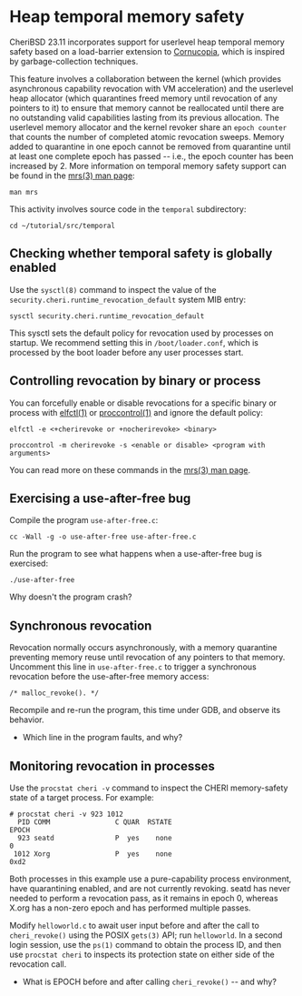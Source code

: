# Heap temporal memory safety

CheriBSD 23.11 incorporates support for userlevel heap temporal memory
safety based on a load-barrier extension to
[Cornucopia](https://www.cl.cam.ac.uk/research/security/ctsrd/pdfs/2020oakland-cornucopia.pdf),
which is inspired by garbage-collection techniques.

This feature involves a collaboration between the kernel (which provides
asynchronous capability revocation with VM acceleration) and the userlevel
heap allocator (which quarantines freed memory until revocation of any
pointers to it) to ensure that memory cannot be reallocated until there are
no outstanding valid capabilities lasting from its previous allocation.
The userlevel memory allocator and the kernel revoker share an `epoch counter`
that counts the number of completed atomic revocation sweeps.
Memory added to quarantine in one epoch cannot be removed from quarantine
until at least one complete epoch has passed -- i.e., the epoch counter has
been increased by 2.
More information on temporal memory safety support can be found in the
[mrs(3) man page](https://man.cheribsd.org/cgi-bin/man.cgi/dev/mrs):

```
man mrs
```

This activity involves source code in the `temporal` subdirectory:

```
cd ~/tutorial/src/temporal
```

## Checking whether temporal safety is globally enabled

Use the `sysctl(8)` command to inspect the value of the
`security.cheri.runtime_revocation_default` system MIB entry:

```
sysctl security.cheri.runtime_revocation_default
```

This sysctl sets the default policy for revocation used by processes on
startup.
We recommend setting this in `/boot/loader.conf`, which is processed by the
boot loader before any user processes start.

## Controlling revocation by binary or process


You can forcefully enable or disable revocations for a specific binary or
process
with
[elfctl(1)](https://man.cheribsd.org/cgi-bin/man.cgi/dev/elfctl)
or
[proccontrol(1)](https://man.cheribsd.org/cgi-bin/man.cgi/dev/proccontrol)
and ignore the default policy:

```
elfctl -e <+cherirevoke or +nocherirevoke> <binary>
```

```
proccontrol -m cherirevoke -s <enable or disable> <program with arguments>
```

You can read more on these commands in the
[mrs(3) man page](https://man.cheribsd.org/cgi-bin/man.cgi/dev/mrs).


## Exercising a use-after-free bug

Compile the program `use-after-free.c`:

```
cc -Wall -g -o use-after-free use-after-free.c
```

Run the program to see what happens when a use-after-free bug is exercised:

```
./use-after-free
```

Why doesn't the program crash?

## Synchronous revocation

Revocation normally occurs asynchronously, with a memory quarantine preventing
memory reuse until revocation of any pointers to that memory.
Uncomment this line in `use-after-free.c` to trigger a synchronous revocation
before the use-after-free memory access:

```
/* malloc_revoke(). */
```

Recompile and re-run the program, this time under GDB, and observe its
behavior.

 * Which line in the program faults, and why?

## Monitoring revocation in processes

Use the `procstat cheri -v` command to inspect the CHERI memory-safety state
of a target process.
For example:

```
# procstat cheri -v 923 1012
  PID COMM                C QUAR  RSTATE                              EPOCH
  923 seatd               P  yes    none                                  0
 1012 Xorg                P  yes    none                               0xd2
```

Both processes in this example use a pure-capability process environment, have
quarantining enabled, and are not currently revoking.
seatd has never needed to perform a revocation pass, as it remains in epoch 0,
whereas X.org has a non-zero epoch and has performed multiple passes.

Modify `helloworld.c` to await user input before and after the call to
`cheri_revoke()` using the POSIX `gets(3)` API; run `helloworld`.
In a second login session, use the `ps(1)` command to obtain the process ID,
and then use `procstat cheri` to inspects its protection state on either side
of the revocation call.

 * What is EPOCH before and after calling `cheri_revoke()` -- and why?
